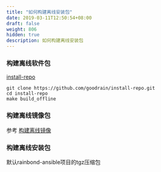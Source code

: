 ```yaml
---
title: "如何构建离线安装包"
date: 2019-03-11T12:50:54+08:00
draft: false
weight: 806
hidden: true
description: 如何构建离线安装包
---
```


### 构建离线软件包

[install-repo](https://github.com/goodrain/install-repo.git)

```
git clone https://github.com/goodrain/install-repo.git
cd install-repo
make build_offline
```

### 构建离线镜像包

参考 [构建离线镜像](https://github.com/goodrain/rainbond-ansible/blob/devel/offline/images/offimage.sh)

### 构建离线安装包

默认rainbond-ansible项目的tgz压缩包
